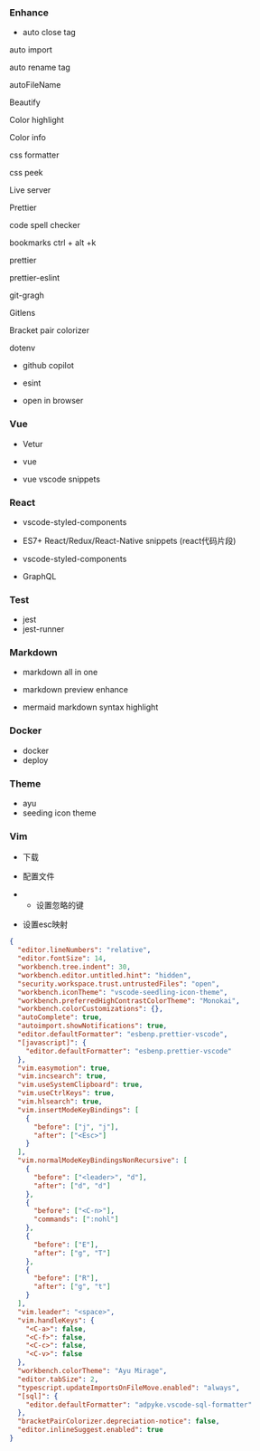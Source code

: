 ### Enhance

- auto close tag

auto import

auto rename tag

autoFileName

Beautify

Color highlight

Color info

css formatter

css peek

Live server

Prettier

code spell checker

bookmarks ctrl + alt +k

prettier

prettier-eslint

git-gragh

Gitlens

Bracket pair colorizer

dotenv

- github copilot
- esint

- open in browser



### Vue

- Vetur
- vue

- vue vscode snippets



### React

- vscode-styled-components
- ES7+ React/Redux/React-Native snippets (react代码片段)

- vscode-styled-components
- GraphQL







### Test

- jest
- jest-runner



### Markdown

- markdown all in one
- markdown preview enhance

- mermaid markdown syntax highlight



### Docker

- docker
- deploy



### Theme

- ayu
- seeding icon theme



### Vim

- 下载
- 配置文件

- - 设置忽略的键

- 设置esc映射





```json
{
  "editor.lineNumbers": "relative",
  "editor.fontSize": 14,
  "workbench.tree.indent": 30,
  "workbench.editor.untitled.hint": "hidden",
  "security.workspace.trust.untrustedFiles": "open",
  "workbench.iconTheme": "vscode-seedling-icon-theme",
  "workbench.preferredHighContrastColorTheme": "Monokai",
  "workbench.colorCustomizations": {},
  "autoComplete": true,
  "autoimport.showNotifications": true,
  "editor.defaultFormatter": "esbenp.prettier-vscode",
  "[javascript]": {
    "editor.defaultFormatter": "esbenp.prettier-vscode"
  },
  "vim.easymotion": true,
  "vim.incsearch": true,
  "vim.useSystemClipboard": true,
  "vim.useCtrlKeys": true,
  "vim.hlsearch": true,
  "vim.insertModeKeyBindings": [
    {
      "before": ["j", "j"],
      "after": ["<Esc>"]
    }
  ],
  "vim.normalModeKeyBindingsNonRecursive": [
    {
      "before": ["<leader>", "d"],
      "after": ["d", "d"]
    },
    {
      "before": ["<C-n>"],
      "commands": [":nohl"]
    },
    {
      "before": ["E"],
      "after": ["g", "T"]
    },
    {
      "before": ["R"],
      "after": ["g", "t"]
    }
  ],
  "vim.leader": "<space>",
  "vim.handleKeys": {
    "<C-a>": false,
    "<C-f>": false,
    "<C-c>": false,
    "<C-v>": false
  },
  "workbench.colorTheme": "Ayu Mirage",
  "editor.tabSize": 2,
  "typescript.updateImportsOnFileMove.enabled": "always",
  "[sql]": {
    "editor.defaultFormatter": "adpyke.vscode-sql-formatter"
  },
  "bracketPairColorizer.depreciation-notice": false,
  "editor.inlineSuggest.enabled": true
}
```